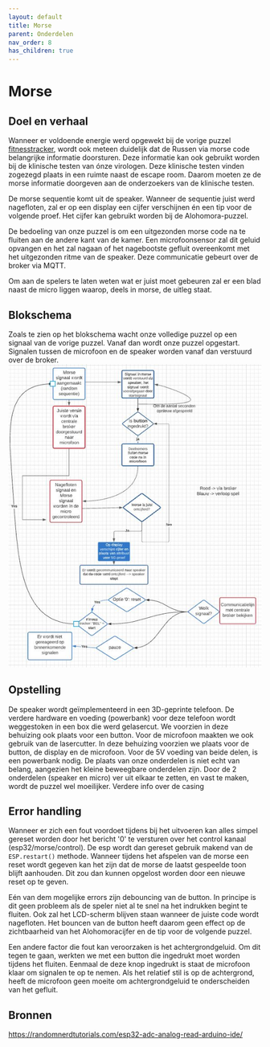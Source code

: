 ```yaml
---
layout: default
title: Morse
parent: Onderdelen
nav_order: 8
has_children: true
---
```


# Morse

## Doel en verhaal
Wanneer er voldoende energie werd opgewekt bij de vorige puzzel [fitnesstracker](https://github.com/Project-ES-20-21/General/tree/gh-pages/docs/Fitnesstracker), wordt ook meteen duidelijk dat de Russen via morse code belangrijke informatie doorsturen. Deze informatie kan ook gebruikt worden bij de klinische testen van ónze virologen. Deze klinische testen vinden zogezegd plaats in een ruimte naast de escape room. Daarom moeten ze de morse informatie doorgeven aan de onderzoekers van de klinische testen.

De morse sequentie komt uit de speaker. Wanneer de sequentie juist werd nagefloten, zal er op een display een cijfer verschijnen én een tip voor de volgende proef. Het cijfer kan gebruikt worden bij de Alohomora-puzzel.

De bedoeling van onze puzzel is om een uitgezonden morse code na te fluiten aan de andere kant van de kamer. Een microfoonsensor zal dit geluid opvangen en het zal nagaan of het nagebootste gefluit overeenkomt met het uitgezonden ritme van de speaker. Deze communicatie gebeurt over de broker via MQTT.

Om aan de spelers te laten weten wat er juist moet gebeuren zal er een blad naast de micro liggen waarop, deels in morse, de uitleg staat.

## Blokschema
Zoals te zien op het blokschema wacht onze volledige puzzel op een signaal van de vorige puzzel. Vanaf dan wordt onze puzzel opgestart. Signalen tussen de microfoon en de speaker worden vanaf dan verstuurd over de broker. 
![](https://raw.githubusercontent.com/BachMorse/Documentatie/master/BlokschemaMorse.JPG)

## Opstelling
De speaker wordt geïmplementeerd in een 3D-geprinte telefoon. De verdere hardware en voeding (powerbank) voor deze telefoon wordt weggestoken in een box die werd gelasercut. We voorzien in deze behuizing ook plaats voor een button.
Voor de microfoon maakten we ook gebruik van de lasercutter. In deze behuizing voorzien we plaats voor de button, de display en de microfoon. Voor de 5V voeding van beide delen, is een powerbank nodig.
De plaats van onze onderdelen is niet echt van belang, aangezien het kleine beweegbare onderdelen zijn. Door de 2 onderdelen (speaker en micro) ver uit elkaar te zetten, en vast te maken, wordt de puzzel wel moeilijker. 
Verdere info over de casing 

## Error handling
Wanneer er zich een fout voordoet tijdens bij het uitvoeren kan alles simpel gereset worden door het bericht '0' te versturen over het control kanaal (esp32/morse/control).
De esp wordt dan gereset gebruik makend van de  `ESP.restart()` methode. 
Wanneer tijdens het afspelen van de morse een reset wordt gegeven kan het zijn dat de morse de laatst gespeelde toon blijft aanhouden. Dit zou dan kunnen opgelost worden door een nieuwe reset op te geven.

Eén van dem mogelijke errors zijn debouncing van de button. In principe is dit geen probleem als de speler niet al te snel na het indrukken begint te fluiten. Ook zal het LCD-scherm blijven staan wanneer de juiste code wordt nagefloten. Het bouncen van de button heeft daarom geen effect op de zichtbaarheid van het Alohomoracijfer en de tip voor de volgende puzzel.

Een andere factor die fout kan veroorzaken is het achtergrondgeluid. Om dit tegen te gaan, werkten we met een button die ingedrukt moet worden tijdens het fluiten. Eenmaal de deze knop ingedrukt is staat de microfoon klaar om signalen te op te nemen. Als het relatief stil is op de achtergrond, heeft de microfoon geen moeite om achtergrondgeluid te onderscheiden van het gefluit. 







## Bronnen
https://randomnerdtutorials.com/esp32-adc-analog-read-arduino-ide/
